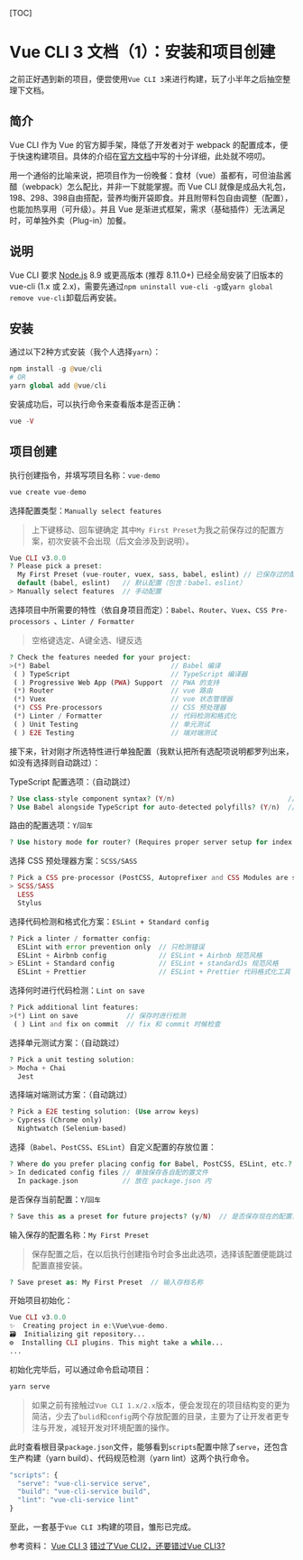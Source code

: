 [TOC]

# Vue CLI 3 文档（1）：安装和项目创建

之前正好遇到新的项目，便尝使用`Vue CLI 3`来进行构建，玩了小半年之后抽空整理下文档。

## 简介

Vue CLI 作为 Vue 的官方脚手架，降低了开发者对于 webpack 的配置成本，便于快速构建项目。具体的介绍在[官方文档](https://cli.vuejs.org/zh/guide/)中写的十分详细，此处就不唠叨。

用一个通俗的比喻来说，把项目作为一份晚餐：食材（vue）虽都有，可但油盐酱醋（webpack）怎么配比，并非一下就能掌握。而 Vue CLI 就像是成品大礼包，198、298、398自由搭配，营养均衡开袋即食。并且附带料包自由调整（配置），也能加热享用（可升级）。并且 Vue 是渐进式框架，需求（基础插件）无法满足时，可单独外卖（Plug-in）加餐。
<!--more-->
## 说明

Vue CLI 要求 [Node.js](https://nodejs.org/) 8.9 或更高版本 (推荐 8.11.0+)
已经全局安装了旧版本的 vue-cli (1.x 或 2.x)，需要先通过`npm uninstall vue-cli -g`或`yarn global remove vue-cli`卸载后再安装。

## 安装

通过以下2种方式安装（我个人选择`yarn`）：

``` php
npm install -g @vue/cli
# OR
yarn global add @vue/cli
```

安装成功后，可以执行命令来查看版本是否正确：
``` php
vue -V
```

## 项目创建

执行创建指令，并填写项目名称：`vue-demo`
``` php
vue create vue-demo
```

选择配置类型：`Manually select features`
> 上下键移动、回车键确定
> 其中`My First Preset`为我之前保存过的配置方案，初次安装不会出现（后文会涉及到说明）。

``` php
Vue CLI v3.0.0
? Please pick a preset:
  My First Preset (vue-router, vuex, sass, babel, eslint) // 已保存过的配置
  default (babel, eslint)   // 默认配置（包含：babel、eslint）
> Manually select features  // 手动配置
```

选择项目中所需要的特性（依自身项目而定）：`Babel`、`Router`、`Vuex`、`CSS Pre-processors `、`Linter / Formatter`
> 空格键选定、A键全选、I键反选

``` php
? Check the features needed for your project:
>(*) Babel                              // Babel 编译
 ( ) TypeScript                         // TypeScript 编译器
 ( ) Progressive Web App (PWA) Support  // PWA 的支持
 (*) Router                             // vue 路由
 (*) Vuex                               // vue 状态管理器
 (*) CSS Pre-processors                 // CSS 预处理器
 (*) Linter / Formatter                 // 代码检测和格式化
 ( ) Unit Testing                       // 单元测试
 ( ) E2E Testing                        // 端对端测试
```

接下来，针对刚才所选特性进行单独配置（我默认把所有选配项说明都罗列出来，如没有选择则自动跳过）：

TypeScript 配置选项：（自动跳过）

``` php
? Use class-style component syntax? (Y/n)                            // 是否使用 class 风格的组件语法
? Use Babel alongside TypeScript for auto-detected polyfills? (Y/n)  // 是否使用 babel 做转义
```

路由的配置选项：`Y`/`回车`
``` php
? Use history mode for router? (Requires proper server setup for index fallback in production) (Y/n) // 是否使用 history 模式作为 Vue 的路由（n）
```

选择 CSS 预处理器方案：`SCSS/SASS`
``` php
? Pick a CSS pre-processor (PostCSS, Autoprefixer and CSS Modules are supported by default):
> SCSS/SASS
  LESS
  Stylus
```

选择代码检测和格式化方案：`ESLint + Standard config`
``` php
? Pick a linter / formatter config:
  ESLint with error prevention only  // 只检测错误
  ESLint + Airbnb config             // ESLint + Airbnb 规范风格
> ESLint + Standard config           // ESLint + standardJs 规范风格
  ESLint + Prettier                  // ESLint + Prettier 代码格式化工具
```

选择何时进行代码检测：`Lint on save`
``` php
? Pick additional lint features: 
>(*) Lint on save            // 保存时进行检测
 ( ) Lint and fix on commit  // fix 和 commit 时候检查
```

选择单元测试方案：（自动跳过）
``` php
? Pick a unit testing solution:
> Mocha + Chai
  Jest
```

选择端对端测试方案：（自动跳过）
``` php
? Pick a E2E testing solution: (Use arrow keys)
> Cypress (Chrome only)
  Nightwatch (Selenium-based)
```

选择（`Babel`、`PostCSS`、`ESLint`）自定义配置的存放位置：
``` php
? Where do you prefer placing config for Babel, PostCSS, ESLint, etc.?
> In dedicated config files // 单独保存各自配的置文件
  In package.json           // 放在 package.json 内
```

是否保存当前配置：`Y`/`回车`
``` php
? Save this as a preset for future projects? (y/N)  // 是否保存现在的配置，作为未来项目的预配置
```

输入保存的配置名称：`My First Preset`
> 保存配置之后，在以后执行创建指令时会多出此选项，选择该配置便能跳过配置直接安装。

``` php
? Save preset as: My First Preset  // 输入存档名称
```

开始项目初始化：
``` php
Vue CLI v3.0.0
✨  Creating project in e:\Vue\vue-demo.
🗃  Initializing git repository...
⚙  Installing CLI plugins. This might take a while...
...
```


初始化完毕后，可以通过命令启动项目：
``` js
yarn serve
```

> 如果之前有接触过`Vue CLI 1.x/2.x`版本，便会发现在的项目结构变的更为简洁，少去了`bulid`和`config`两个存放配置的目录，主要为了让开发者更专注与开发，减轻开发对环境配置的操作。

此时查看根目录`package.json`文件，能够看到`scripts`配置中除了`serve`，还包含生产构建（yarn build）、代码规范检测（yarn lint）这两个执行命令。

``` js
"scripts": {
  "serve": "vue-cli-service serve",
  "build": "vue-cli-service build",
  "lint": "vue-cli-service lint"
}
```

至此，一套基于`Vue CLI 3`构建的项目，雏形已完成。

参考资料：
[Vue CLI 3](https://cli.vuejs.org/zh/guide/)
[错过了Vue CLI2，还要错过Vue CLI3?](http://www.10tiao.com/html/780/201808/2650587864/1.html)